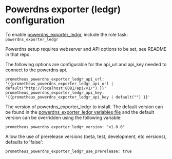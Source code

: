 # Powerdns exporter (ledgr) configuration

To enable [powerdns_exporter_ledgr](https://github.com/ledgr/powerdns_exporter), include the role task: `powerdns_exporter_ledgr`

Powerdns setup requires webserver and API options to be set, see README in that repo.

The following options are configurable for the api_url and api_key needed to connect to the powerdns api. 

    prometheus_powerdns_exporter_ledgr_api_url: '{{prometheus_powerdns_exporter_ledgr_api_url | default("http://localhost:8081/api/v1/") }}'
    prometheus_powerdns_exporter_ledgr_api_key: '{{prometheus_powerdns_exporter_ledgr_api_key | default("") }}'

The version of powerdns_exporter_ledgr to install. The default version can be found in the [powerdns_exporter_ledgr variables file](../vars/software/powerdns_exporter_ledgr.yml) and the default version can be overridden using the following variable:

    prometheus_powerdns_exporter_ledgr_version: "v1.0.0"

Allow the use of prerelease versions (beta, test, development, etc versions), defaults to 'false':

    prometheus_powerdns_exporter_ledgr_use_prerelease: true
